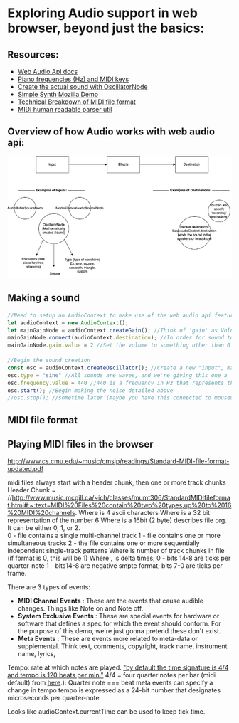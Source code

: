 # Exploring Audio support in web browser, beyond just the basics:

## Resources: 
- [Web Audio Api docs](https://developer.mozilla.org/en-US/docs/Web/API/Web_Audio_API)
- [Piano frequencies (Hz) and MIDI keys](https://en.wikipedia.org/wiki/Piano_key_frequencies)
- [Create the actual sound with OscillatorNode](https://developer.mozilla.org/en-US/docs/Web/API/OscillatorNode)
- [Simple Synth Mozilla Demo](https://developer.mozilla.org/en-US/docs/Web/API/Web_Audio_API/Simple_synth)
- [Technical Breakdown of MIDI file format](http://www.music.mcgill.ca/~ich/classes/mumt306/StandardMIDIfileformat.html)
- [MIDI human readable parser util](https://github.com/colxi/midi-parser-js)

## Overview of how Audio works with web audio api:
![drawing of input effects destination](img/web-audio-api.drawio.png)

## Making a sound
```javascript
//Need to setup an AudioContext to make use of the web audio api features
let audioContext = new AudioContext();
let mainGainNode = audioContext.createGain(); //Think of 'gain' as Volume 
mainGainNode.connect(audioContext.destination); //In order for sound to happen we must be connected to the computer's speaker system or headphones.
mainGainNode.gain.value = 2 //Set the volume to something other than 0

//Begin the sound creation
const osc = audioContext.createOscillator(); //Create a new "input", mathematically
osc.type = "sine" //All sounds are waves, and we're giving this one a 'sine' wave
osc.frequency.value = 440 //440 is a frequency in Hz that represents the "A" tone (middle of piano)
osc.start(); //Begin making the noise detailed above
//osc.stop(); //sometime later (maybe you have this connected to mouseup or mousedown), STOP making the noise.
```

## MIDI file format
<placeholder>

## Playing MIDI files in the browser
<placeholder>

http://www.cs.cmu.edu/~music/cmsip/readings/Standard-MIDI-file-format-updated.pdf

midi files always start with a header chunk, then one or more track chunks
Header Chunk = <chunk type><length><format><ntrks><division>
//http://www.music.mcgill.ca/~ich/classes/mumt306/StandardMIDIfileformat.html#:~:text=MIDI%20Files%20contain%20two%20types,up%20to%2016%20MIDI%20channels.
Where <chunk type> is 4 ascii characters
Where <length> is a 32 bit representation of the number 6
Where <format> is a 16bit (2 byte) describes file org. It can be either 0, 1, or 2.  
    0 - file contains a single multi-channel track
    1 - file contains one or more simultaneous tracks
    2 - the file contains one or more sequentially independent single-track patterns
Where <ntrks> is number of track chunks in file (if format is 0, this will be 1)
Where <division>, is delta times; 
    0 - bits 14-8 are ticks per quarter-note
    1 - bits14-8 are negative smpte format; bits 7-0 are ticks per frame.

There are 3 types of events: 
- **MIDI Channel Events** : These are the events that cause audible changes. Things like Note on and Note off.
- **System Exclusive Events** : These are special events for hardware or software that defines a spec for which the event should conform.  For the purpose of this demo, we're just gonna pretend these don't exist.
- **Meta Events** : These are events more related to meta-data or supplemental. Think text, comments, copyright, track name, instrument name, lyrics, 

Tempo: rate at which notes are played. ["by default the time signature is 4/4 and tempo is 120 beats per min."](https://sites.uci.edu/camp2014/2014/05/19/timing-in-midi-files/)
4/4 = four quarter notes per bar (midi default) from [here](https://majicdesigns.github.io/MD_MIDIFile/page_timing.html#:~:text=A%20MIDI%20quarter%20note%20normally,you're%20in%204).):
Quarter note === beat
meta events can specify a change in tempo
tempo is expressed as a 24-bit number that designates microseconds per quarter-note

Looks like audioContext.currentTime can be used to keep tick time. 